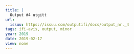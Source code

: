 ```yaml
---
title: |
  Output #4 utgitt
url:
  issuu: https://issuu.com/outputifi/docs/output_nr._4
tags: ifi-avis, output, minor
year: 2019
date: 2019-02-17
view: none
---
```

